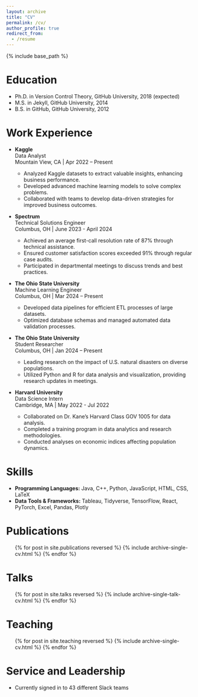 ```yaml
---
layout: archive
title: "CV"
permalink: /cv/
author_profile: true
redirect_from:
  - /resume
---
```


{% include base_path %}

Education
======
* Ph.D. in Version Control Theory, GitHub University, 2018 (expected)
* M.S. in Jekyll, GitHub University, 2014
* B.S. in GitHub, GitHub University, 2012

Work Experience
======
* **Kaggle**  
  Data Analyst  
  Mountain View, CA | Apr 2022 – Present  
  - Analyzed Kaggle datasets to extract valuable insights, enhancing business performance.  
  - Developed advanced machine learning models to solve complex problems.  
  - Collaborated with teams to develop data-driven strategies for improved business outcomes.  

* **Spectrum**  
  Technical Solutions Engineer  
  Columbus, OH | June 2023 - April 2024  
  - Achieved an average first-call resolution rate of 87% through technical assistance.  
  - Ensured customer satisfaction scores exceeded 91% through regular case audits.  
  - Participated in departmental meetings to discuss trends and best practices.  

* **The Ohio State University**  
  Machine Learning Engineer  
  Columbus, OH | Mar 2024 – Present  
  - Developed data pipelines for efficient ETL processes of large datasets.  
  - Optimized database schemas and managed automated data validation processes.  

* **The Ohio State University**  
  Student Researcher  
  Columbus, OH | Jan 2024 – Present  
  - Leading research on the impact of U.S. natural disasters on diverse populations.  
  - Utilized Python and R for data analysis and visualization, providing research updates in meetings.  

* **Harvard University**  
  Data Science Intern  
  Cambridge, MA | May 2022 - Jul 2022  
  - Collaborated on Dr. Kane’s Harvard Class GOV 1005 for data analysis.  
  - Completed a training program in data analytics and research methodologies.  
  - Conducted analyses on economic indices affecting population dynamics.  

Skills
======
* **Programming Languages:** Java, C++, Python, JavaScript, HTML, CSS, LaTeX  
* **Data Tools & Frameworks:** Tableau, Tidyverse, TensorFlow, React, PyTorch, Excel, Pandas, Plotly  

Publications
======
<ul>{% for post in site.publications reversed %}
  {% include archive-single-cv.html %}
{% endfor %}</ul>

Talks
======
<ul>{% for post in site.talks reversed %}
  {% include archive-single-talk-cv.html %}
{% endfor %}</ul>

Teaching
======
<ul>{% for post in site.teaching reversed %}
  {% include archive-single-cv.html %}
{% endfor %}</ul>

Service and Leadership
======
* Currently signed in to 43 different Slack teams
